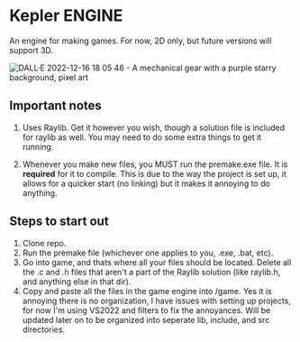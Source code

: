 # Kepler ENGINE
An engine for making games. For now, 2D only, but future versions will support 3D.

![DALL·E 2022-12-16 18 05 46 - A mechanical gear with a purple starry background, pixel art](https://user-images.githubusercontent.com/99092565/208203357-bf3f9669-3841-4afd-b0f3-4b5a5721d86c.png)

## Important notes

1. Uses Raylib. Get it however you wish, though a solution file is included for raylib as well. You may need to do some extra things to get it running. 

2. Whenever you make new files, you MUST run the premake.exe file. It is **required** for it to compile. This is due to the way the project is set up, it allows for a quicker start (no linking) but it makes it annoying to do anything. 

## Steps to start out

1. Clone repo.
2. Run the premake file (whichever one applies to you, .exe, .bat, etc). 
3. Go into game, and thats where all your files should be located. Delete all the .c and .h files that aren't a part of the Raylib solution (like raylib.h, and anything else in that dir).
4. Copy and paste all the files in the game engine into /game. Yes it is annoying there is no organization, I have issues with setting up projects, for now I'm using VS2022 and filters to fix the annoyances. Will be updated later on to be organized into seperate lib, include, and src directories.
